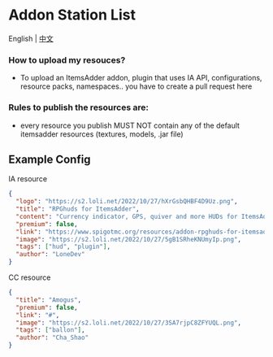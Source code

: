 # Addon Station List

English | [中文](./README_zh.md)

### How to upload my resouces?

* To upload an ItemsAdder addon, plugin that uses IA API, configurations, resource packs, namespaces.. you have to create a pull request here

### Rules to publish the resources are:

* every resource you publish MUST NOT contain any of the default itemsadder resources (textures, models, .jar file)

## Example Config

IA resource
```json
{
  "logo": "https://s2.loli.net/2022/10/27/hXrGsbQHBF4D9Uz.png",
  "title": "RPGhuds for ItemsAdder",
  "content": "Currency indicator, GPS, quiver and more HUDs for ItemsAdder",
  "premium": false,
  "link": "https://www.spigotmc.org/resources/addon-rpghuds-for-itemsadder.97486/",
  "image": "https://s2.loli.net/2022/10/27/5gB1SRheKNUmyIp.png",
  "tags": ["hud", "plugin"],
  "author": "LoneDev"
}
```

CC resource
```json
{
  "title": "Amogus",
  "premium": false,
  "link": "#",
  "image": "https://s2.loli.net/2022/10/27/3SA7rjpC8ZFYUQL.png",
  "tags": ["ballon"],
  "author": "Cha_Shao"
}
```